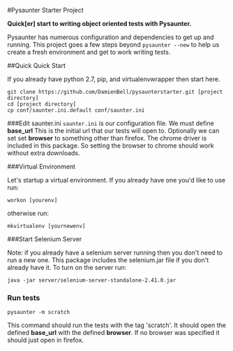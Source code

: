 #Pysaunter Starter Project

__Quick[er] start to writing object oriented tests with Pysaunter.__

Pysaunter has numerous configuration and dependencies to get up and running.
This project goes a few steps beyond `pysaunter --new` to help us create
a fresh environment and get to work writing tests.

##Quick Quick Start

If you already have python 2.7, pip, and virtualenvwrapper then start here.

    git clone https://github.com/DamienBell/pysaunterstarter.git [project directory]
    cd [project directory]
    cp conf/saunter.ini.default conf/saunter.ini

###Edit saunter.ini
  `saunter.ini` is our configuration file. We must define **base_url**
  This is the initial url that our tests will open to.
  Optionally we can set set **browser** to something other than firefox.
  The chrome driver is included in this package. So setting the browser to chrome
  should work without extra downloads.

  ###Virtual Environment

  Let's startup a virtual environment.
  If you already have one you'd like to use run:

    workon [yourenv]

  otherwise run:

    mkvirtualenv [yournewenv]

###Start Selenium Server

  Note: if you already have a selenium server running then you don't
  need to run a new one.
  This package includes the selenium.jar file if you don't already
  have it. To turn on the server run:

    java -jar server/selenium-server-standalone-2.41.0.jar

### Run tests

    pysaunter -m scratch

  This command should run the tests with the tag 'scratch'.
  It should open the defined __base_url__ with the defined __browser__.
  If no browser was specified it should just open in firefox.
  
